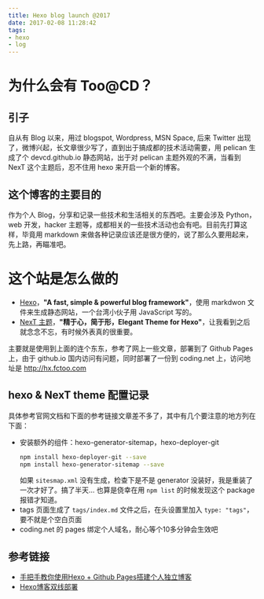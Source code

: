 ```yaml
---
title: Hexo blog launch @2017
date: 2017-02-08 11:28:42
tags: 
- hexo
- log
---
```


# 为什么会有 Too@CD？
## 引子
自从有 Blog 以来，用过 blogspot, Wordpress,  MSN Space, 后来 Twitter 出现了，微博兴起，长文章很少写了，直到出于搞成都的技术活动需要，用 pelican 生成了个 devcd.github.io 静态网站，出于对 pelican 主题外观的不满，当看到 NexT 这个主题后，忍不住用 hexo 来开启一个新的博客。

## 这个博客的主要目的
作为个人 Blog，分享和记录一些技术和生活相关的东西吧。主要会涉及 Python，web 开发，hacker 主题等，成都相关的一些技术活动也会有吧。目前先打算这样，毕竟用 markdown 来做各种记录应该还是很方便的，说了那么久要用起来，先上路，再瞄准吧。
<!-- more -->
# 这个站是怎么做的
- [Hexo](https://hexo.io/)，**"A fast, simple & powerful blog framework"**，使用 markdwon 文件来生成静态网站，一个台湾小伙子用 JavaScript 写的。
- [NexT 主题](http://theme-next.iissnan.com/)，**"精于心，简于形，Elegant Theme for Hexo"**，让我看到之后就念念不忘，有时候外表真的很重要。

主要就是使用到上面的连个东东，参考了网上一些文章，部署到了 Github Pages 上，由于 github.io 国内访问有问题，同时部署了一份到 coding.net 上，访问地址是 http://hx.fctoo.com

## hexo & NexT theme 配置记录
具体参考官网文档和下面的参考链接文章差不多了，其中有几个要注意的地方列在下面：
* 安装额外的组件：hexo-generator-sitemap，hexo-deployer-git
    ``` bash
    npm install hexo-deployer-git --save
    npm install hexo-generator-sitemap --save
    ```
    如果 `sitesmap.xml` 没有生成，检查下是不是 generator 没装好，我是重装了一次才好了。搞了半天... 也算是侥幸在用 `npm list` 的时候发现这个 package 报错才知道。
* tags 页面生成了 `tags/index.md` 文件之后，在头设置里加入 `type: "tags"`，要不就是个空白页面
* coding.net 的 pages 绑定个人域名，耐心等个10多分钟会生效吧

## 参考链接
- [手把手教你使用Hexo + Github Pages搭建个人独立博客](http://jiji262.github.io/2016/04/15/2016-04-15-hexo-github-pages-blog/)
- [Hexo博客双线部署](http://ieclipse.cn/2016/08/29/Web/Hexo-deploy-lines/)
